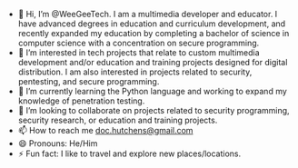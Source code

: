 - 👋 Hi, I’m @WeeGeeTech. I am a multimedia developer and educator. I have advanced degrees in education and curriculum development, and recently expanded my education by completing a bachelor of science in computer science with a concentration on secure programming.
- 👀 I’m interested in tech projects that relate to custom multimedia development and/or education and training projects designed for digital distribution. I am also interested in projects related to security, pentesting, and secure programming. 
- 🌱 I’m currently learning the Python language and working to expand my knowledge of penetration testing. 
- 💞️ I’m looking to collaborate on projects related to security programming, security research, or education and training projects. 
- 📫 How to reach me doc.hutchens@gmail.com
- 😄 Pronouns: He/Him
- ⚡ Fun fact: I like to travel and explore new places/locations. 

<!---
WeeGeeTech/WeeGeeTech is a ✨ special ✨ repository because its `README.md` (this file) appears on your GitHub profile.
You can click the Preview link to take a look at your changes.
--->
